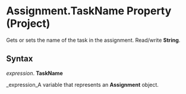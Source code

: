 
# Assignment.TaskName Property (Project)

Gets or sets the name of the task in the assignment. Read/write  **String**.


## Syntax

 _expression_. **TaskName**

 _expression_A variable that represents an  **Assignment** object.

